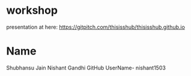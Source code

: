 # workshop

presentation at here: https://gitpitch.com/thisisshub/thisisshub.github.io

# Name
Shubhansu Jain
Nishant Gandhi 
GitHub UserName- nishant1503
